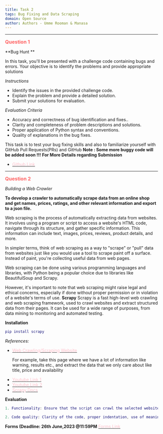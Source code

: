 ```yaml
---
title: Task 2
tags: Bug Fixing and Data Scraping
domain: Open Source
author: Authors - Umme Rooman & Manasa
---
```

<hr>

**<span style="color: #FF6363; font-size: 1rem;">Question 1</span>**

**Bug Hunt **

In this task, you'll be presented with a challenge code containing bugs and errors. Your objective is to identify the problems and provide appropriate solutions

_Instructions_
- Identify the issues in the provided challenge code.
- Explain the problem and provide a detailed solution.
- Submit your solutions for evaluation.

_Evaluation Criteria_
- Accuracy and correctness of bug identification and fixes..
- Clarity and completeness of problem descriptions and solutions.
- Proper application of Python syntax and conventions.
- Quality of explanations in the bug fixes.

This task is to test your bug fixing skills and also to familiarize yourself with GitHub Pull Requests(PRs) and GitHub
**Note : Some more buggy code will be added soon !!!** 
**For More Details regarding Submission**
- [<span style="color: #FFC0CB;">Github Link</span>](https://github.com/cognizance-amrita/OS-DOMAIN-TASK-2023)
<hr>

**<span style="color: #FF6363; font-size: 1rem;">Question 2</span>**

_Building a Web Crawler_

**To develop a crawler to automatically scrape data  from an online shop and get names, prices, ratings, and other relevant information and export to a json file.**

Web scraping is the process of automatically extracting data from websites. It involves using a program or script to access a website's HTML code, navigate through its structure, and gather specific information. This information can include text, images, prices, reviews, product details, and more.

In simpler terms, think of web scraping as a way to "scrape" or "pull" data from websites just like you would use a tool to scrape paint off a surface. Instead of paint, you're collecting useful data from web pages.

Web scraping can be done using various programming languages and libraries, with Python being a popular choice due to libraries like BeautifulSoup and Scrapy. 

However, it's important to note that web scraping might raise legal and ethical concerns, especially if done without proper permission or in violation of a website's terms of use.
**Scrapy**
Scrapy is a fast high-level web crawling and web scraping framework, used to crawl websites and extract structured data from their pages. It can be used for a wide range of purposes, from data mining to monitoring and automated testing.

**Installation**
```lua
pip install scrapy
```
_References:_
- [<span style="color: #FFC0CB;">Web Crawling/Scraping Website </span>](https://books.toscrape.com) <p>For example, take this page where we have a lot of information like warning, results etc., and extract the data that we only care about like title, price and availability</p>
- [<span style="color: #FFC0CB;">Youtube Link 1</span>](https://www.youtube.com/watch?v=m_3gjHGxIJc&t=237s)
- [<span style="color: #FFC0CB;">Youtube Link 2</span>](https://www.youtube.com/watch?v=s4jtkzHhLzY&t=86s)
- [<span style="color: #FFC0CB;">Scrapy Docs</span>](https://docs.scrapy.org)

**Evaluation**
```lua
1. Functionality: Ensure that the script can crawl the selected website and extract the required information accurately.

2. Code quality: Clarity of the code, proper indentation, use of meaningful variable names, and comments explaining the logic (This will be helpful in the future when you are contributing to a Open Source organization).
```

**Forms (Deadline: 26th June,2023 @11:59PM**
[<span style="color: #FFC0CB;">Forms Link </span>](https://forms.gle/guU539PnCj744mRy9) 

